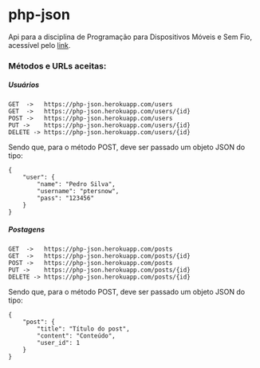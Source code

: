 # php-json

Api para a disciplina de Programação para Dispositivos Móveis e Sem Fio, acessível pelo [link](https://php-json.herokuapp.com).

### Métodos e URLs aceitas:

##### Usuários

```
GET  ->   https://php-json.herokuapp.com/users
GET  ->   https://php-json.herokuapp.com/users/{id}
POST ->   https://php-json.herokuapp.com/users
PUT ->    https://php-json.herokuapp.com/users/{id}
DELETE -> https://php-json.herokuapp.com/users/{id}
```

Sendo que, para o método POST, deve ser passado um objeto JSON do tipo:

```
{
    "user": {
        "name": "Pedro Silva",
        "username": "ptersnow",
        "pass": "123456"
    }
}
```


##### Postagens

```
GET  ->   https://php-json.herokuapp.com/posts
GET  ->   https://php-json.herokuapp.com/posts/{id}
POST ->   https://php-json.herokuapp.com/posts
PUT ->    https://php-json.herokuapp.com/posts/{id}
DELETE -> https://php-json.herokuapp.com/posts/{id}
```

Sendo que, para o método POST, deve ser passado um objeto JSON do tipo:

```
{
    "post": {
        "title": "Título do post",
        "content": "Conteúdo",
        "user_id": 1
    }
}
```
